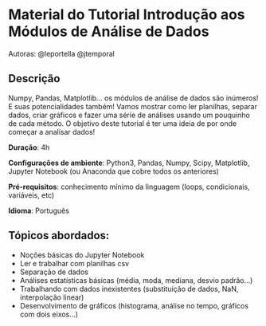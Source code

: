 # Material do Tutorial Introdução aos Módulos de Análise de Dados

Autoras: @leportella @jtemporal


## Descrição

Numpy, Pandas, Matplotlib... os módulos de análise de dados são inúmeros! E suas potencialidades também! Vamos mostrar como ler planilhas, separar dados, criar gráficos e fazer uma série de análises usando um pouquinho de cada método. O objetivo deste tutorial é ter uma ideia de por onde começar a analisar dados!

**Duração**: 4h

**Configurações de ambiente**: Python3, Pandas, Numpy, Scipy, Matplotlib, Jupyter Notebook (ou Anaconda que cobre todos os anteriores)

**Pré-requisitos**: conhecimento mínimo da linguagem (loops, condicionais, variáveis, etc)

**Idioma**: Português

 
## Tópicos abordados:

* Noções básicas do Jupyter Notebook
* Ler e trabalhar com planilhas csv
* Separação de dados
* Análises estatísticas básicas (média, moda, mediana, desvio padrão...)
* Trabalhando com dados inexistentes (substituição de dados, NaN, interpolação linear)
* Desenvolvimento de gráficos (histograma, análise no tempo, gráficos com dois eixos...)
